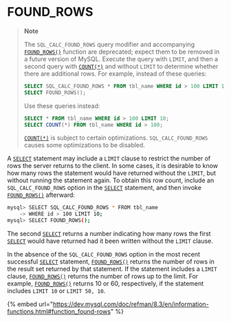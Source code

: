 # FOUND\_ROWS



> **Note**
>
> The `SQL_CALC_FOUND_ROWS` query modifier and accompanying [`FOUND_ROWS()`](https://dev.mysql.com/doc/refman/8.3/en/information-functions.html#function\_found-rows) function are deprecated; expect them to be removed in a future version of MySQL. Execute the query with `LIMIT`, and then a second query with [`COUNT(*)`](https://dev.mysql.com/doc/refman/8.3/en/aggregate-functions.html#function\_count) and without `LIMIT` to determine whether there are additional rows. For example, instead of these queries:
>
> ```sql
> SELECT SQL_CALC_FOUND_ROWS * FROM tbl_name WHERE id > 100 LIMIT 10;
> SELECT FOUND_ROWS();
> ```
>
> Use these queries instead:
>
> ```sql
> SELECT * FROM tbl_name WHERE id > 100 LIMIT 10;
> SELECT COUNT(*) FROM tbl_name WHERE id > 100;
> ```
>
> [`COUNT(*)`](https://dev.mysql.com/doc/refman/8.3/en/aggregate-functions.html#function\_count) is subject to certain optimizations. `SQL_CALC_FOUND_ROWS` causes some optimizations to be disabled.



A [`SELECT`](https://dev.mysql.com/doc/refman/8.3/en/select.html) statement may include a `LIMIT` clause to restrict the number of rows the server returns to the client. In some cases, it is desirable to know how many rows the statement would have returned without the `LIMIT`, but without running the statement again. To obtain this row count, include an `SQL_CALC_FOUND_ROWS` option in the [`SELECT`](https://dev.mysql.com/doc/refman/8.3/en/select.html) statement, and then invoke [`FOUND_ROWS()`](https://dev.mysql.com/doc/refman/8.3/en/information-functions.html#function\_found-rows) afterward:



```bash
mysql> SELECT SQL_CALC_FOUND_ROWS * FROM tbl_name
    -> WHERE id > 100 LIMIT 10;
mysql> SELECT FOUND_ROWS();
```



The second [`SELECT`](https://dev.mysql.com/doc/refman/8.3/en/select.html) returns a number indicating how many rows the first [`SELECT`](https://dev.mysql.com/doc/refman/8.3/en/select.html) would have returned had it been written without the `LIMIT` clause.

In the absence of the `SQL_CALC_FOUND_ROWS` option in the most recent successful [`SELECT`](https://dev.mysql.com/doc/refman/8.3/en/select.html) statement, [`FOUND_ROWS()`](https://dev.mysql.com/doc/refman/8.3/en/information-functions.html#function\_found-rows) returns the number of rows in the result set returned by that statement. If the statement includes a `LIMIT` clause, [`FOUND_ROWS()`](https://dev.mysql.com/doc/refman/8.3/en/information-functions.html#function\_found-rows) returns the number of rows up to the limit. For example, [`FOUND_ROWS()`](https://dev.mysql.com/doc/refman/8.3/en/information-functions.html#function\_found-rows) returns 10 or 60, respectively, if the statement includes `LIMIT 10` or `LIMIT 50, 10`.





{% embed url="https://dev.mysql.com/doc/refman/8.3/en/information-functions.html#function_found-rows" %}
